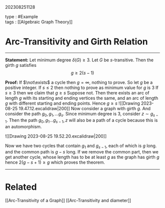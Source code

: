 202308251128

type :  #Example  
tags : [[Algebraic Graph Theory]]

#  Arc-Transitivity and Girth Relation
---
**Statement:** Let minimum degree $\delta(G)\ge 3$. Let $G$ be $s$-transitive. Then the girth $g$ satisfies
$$
g\ge 2(s-1)
$$

**Proof:** If $\not\exists$ a cycle then $g=\infty$, nothing to prove. So let $g$ be a positive integer.
If $s\le 2$ then nothing to prove as minimum value for $g$ is $3$
If $s\ge 3$ then we claim that $g\ge s$
Suppose not. Then there exists an arc of length $g$ with its starting and ending vertices the same, and an arc of length $g$ with different starting and ending points. Hence $g\ge s$
![[Drawing 2023-08-25 19.47.12.excalidraw|200]]
Now consider a graph with girth $g$.  And consider the path $g_{0},g_{1},\dots g_{s}$.
Since minimum degree is $3$, consider $z\sim g_{s-1}$. Then the path $g_{0},g_{1}\dots g_{s-1},z$ will also be a path of a cycle because this is an automorphism.

![[Drawing 2023-08-25 19.52.20.excalidraw|200]]

Now we have two cycles that contain $g_{1}$ and $g_{s-1}$, each of which is $g$ long. and the common path is $g-s$ long. If we remove the common part, then we get another cycle, whose length has to be at least $g$ as the graph has girth $g$ hence $2(g-s+1)\ge g$ which proves the theorem.

---
# Related
[[Arc-Transitivity of a Graph]]
[[Arc-Transitivity and diameter]]
